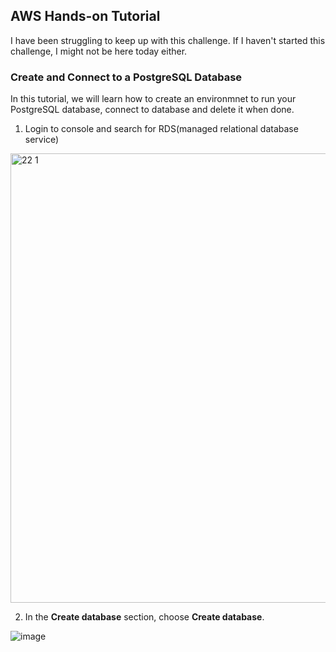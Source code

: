 ## AWS Hands-on Tutorial 

I have been struggling to keep up with this challenge. If I haven't started this challenge, I might not be here today either.

### Create and Connect to a PostgreSQL Database 

In this tutorial, we will learn how to create an environmnet to run your PostgreSQL database, connect to database and delete it when done.


1. Login to console and search for RDS(managed relational database service)

  <img width="719" alt="22 1" src="https://user-images.githubusercontent.com/44376898/92689139-5c6f6380-f2f3-11ea-9963-3149b592987c.png">
  
2. In the **Create database** section, choose **Create database**. 

  ![image](https://user-images.githubusercontent.com/44376898/92689294-9e98a500-f2f3-11ea-86df-43ff266d4e1f.png)
